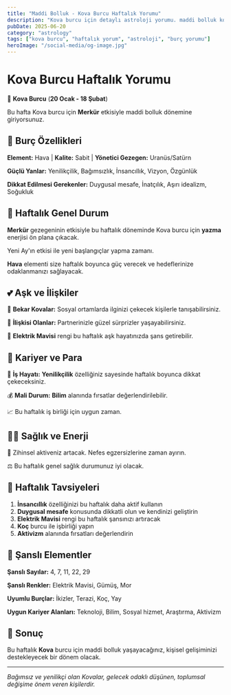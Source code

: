 ```yaml
---
title: "Maddi Bolluk - Kova Burcu Haftalık Yorumu"
description: "Kova burcu için detaylı astroloji yorumu. maddi bolluk konusunda rehberlik."
pubDate: 2025-06-20
category: "astrology"
tags: ["kova burcu", "haftalık yorum", "astroloji", "burç yorumu"]
heroImage: "/social-media/og-image.jpg"
---
```


# Kova Burcu Haftalık Yorumu

🏺 **Kova Burcu** (**20 Ocak - 18 Şubat**)

Bu hafta Kova burcu için **Merkür** etkisiyle maddi bolluk dönemine giriyorsunuz.

## 🌟 Burç Özellikleri

**Element:** Hava | **Kalite:** Sabit | **Yönetici Gezegen:** Uranüs/Satürn

**Güçlü Yanlar:** Yenilikçilik, Bağımsızlık, İnsancıllık, Vizyon, Özgünlük

**Dikkat Edilmesi Gerekenler:** Duygusal mesafe, İnatçılık, Aşırı idealizm, Soğukluk

## 💫 Haftalık Genel Durum

**Merkür** gezegeninin etkisiyle bu haftalık döneminde Kova burcu için **yazma** enerjisi ön plana çıkacak.

Yeni Ay'ın etkisi ile yeni başlangıçlar yapma zamanı.

**Hava** elementi size haftalık boyunca güç verecek ve hedeflerinize odaklanmanızı sağlayacak.

## 💕 Aşk ve İlişkiler

💖 **Bekar Kovalar:** Sosyal ortamlarda ilginizi çekecek kişilerle tanışabilirsiniz.

💑 **İlişkisi Olanlar:** Partnerinizle güzel sürprizler yaşayabilirsiniz.

🌹 **Elektrik Mavisi** rengi bu haftalık aşk hayatınızda şans getirebilir.

## 💼 Kariyer ve Para

🚀 **İş Hayatı:** **Yenilikçilik** özelliğiniz sayesinde haftalık boyunca dikkat çekeceksiniz.

💰 **Mali Durum:** **Bilim** alanında fırsatlar değerlendirilebilir.

📈 Bu haftalık iş birliği için uygun zaman.

## 🏃‍♀️ Sağlık ve Enerji

💨 Zihinsel aktiveniz artacak. Nefes egzersizlerine zaman ayırın.

⚖️ Bu haftalık genel sağlık durumunuz iyi olacak.

## 🎯 Haftalık Tavsiyeleri

1. **İnsancıllık** özelliğinizi bu haftalık daha aktif kullanın
2. **Duygusal mesafe** konusunda dikkatli olun ve kendinizi geliştirin
3. **Elektrik Mavisi** rengi bu haftalık şansınızı artıracak
4. **Koç** burcu ile işbirliği yapın
5. **Aktivizm** alanında fırsatları değerlendirin

## 🔮 Şanslı Elementler

**Şanslı Sayılar:** 4, 7, 11, 22, 29

**Şanslı Renkler:** Elektrik Mavisi, Gümüş, Mor

**Uyumlu Burçlar:** İkizler, Terazi, Koç, Yay

**Uygun Kariyer Alanları:** Teknoloji, Bilim, Sosyal hizmet, Araştırma, Aktivizm

## 💫 Sonuç

Bu haftalık **Kova** burcu için maddi bolluk yaşayacağınız, kişisel gelişiminizi destekleyecek bir dönem olacak.

---

*Bağımsız ve yenilikçi olan Kovalar, gelecek odaklı düşünen, toplumsal değişime önem veren kişilerdir.*
